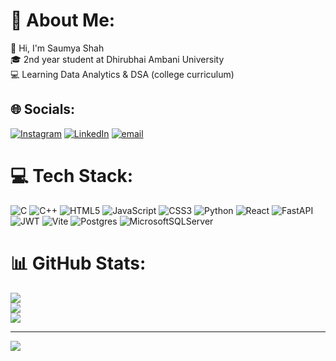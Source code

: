 # 💫 About Me:
👋 Hi, I'm Saumya Shah<br>🎓 2nd year student at Dhirubhai Ambani University<br>💻 Learning Data Analytics & DSA (college curriculum)


## 🌐 Socials:
[![Instagram](https://img.shields.io/badge/Instagram-%23E4405F.svg?logo=Instagram&logoColor=white)](https://instagram.com/saumyashah05) [![LinkedIn](https://img.shields.io/badge/LinkedIn-%230077B5.svg?logo=linkedin&logoColor=white)](https://linkedin.com/in/Saumya-Shah-5bb8602b4) [![email](https://img.shields.io/badge/Email-D14836?logo=gmail&logoColor=white)](mailto:4784stkabirnav@gmail.com) 

# 💻 Tech Stack:
![C](https://img.shields.io/badge/c-%2300599C.svg?style=flat&logo=c&logoColor=white) ![C++](https://img.shields.io/badge/c++-%2300599C.svg?style=flat&logo=c%2B%2B&logoColor=white) ![HTML5](https://img.shields.io/badge/html5-%23E34F26.svg?style=flat&logo=html5&logoColor=white) ![JavaScript](https://img.shields.io/badge/javascript-%23323330.svg?style=flat&logo=javascript&logoColor=%23F7DF1E) ![CSS3](https://img.shields.io/badge/css3-%231572B6.svg?style=flat&logo=css3&logoColor=white) ![Python](https://img.shields.io/badge/python-3670A0?style=flat&logo=python&logoColor=ffdd54) ![React](https://img.shields.io/badge/react-%2320232a.svg?style=flat&logo=react&logoColor=%2361DAFB) ![FastAPI](https://img.shields.io/badge/FastAPI-005571?style=flat&logo=fastapi) ![JWT](https://img.shields.io/badge/JWT-black?style=flat&logo=JSON%20web%20tokens) ![Vite](https://img.shields.io/badge/vite-%23646CFF.svg?style=flat&logo=vite&logoColor=white) ![Postgres](https://img.shields.io/badge/postgres-%23316192.svg?style=flat&logo=postgresql&logoColor=white) ![MicrosoftSQLServer](https://img.shields.io/badge/Microsoft%20SQL%20Server-CC2927?style=flat&logo=microsoft%20sql%20server&logoColor=white) 
# 📊 GitHub Stats:
![](https://github-readme-stats.vercel.app/api?username=saumyashah0510&theme=shadow_blue&hide_border=false&include_all_commits=true&count_private=false)<br/>
![](https://nirzak-streak-stats.vercel.app/?user=saumyashah0510&theme=shadow_blue&hide_border=false)<br/>
![](https://github-readme-stats.vercel.app/api/top-langs/?username=saumyashah0510&theme=shadow_blue&hide_border=false&include_all_commits=true&count_private=false&layout=compact)

---
[![](https://visitcount.itsvg.in/api?id=saumyashah0510&icon=0&color=0)](https://visitcount.itsvg.in)

<!-- Proudly created with GPRM ( https://gprm.itsvg.in ) -->
